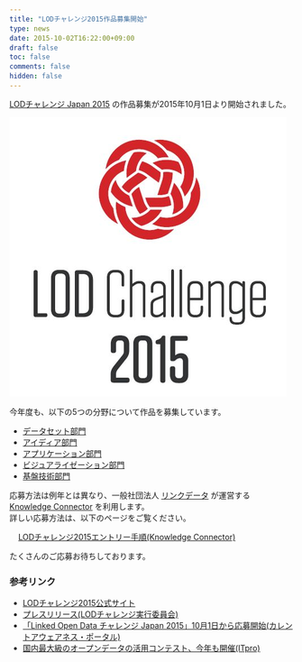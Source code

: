 ```yaml
---
title: "LODチャレンジ2015作品募集開始"
type: news
date: 2015-10-02T16:22:00+09:00
draft: false
toc: false
comments: false
hidden: false
---
```


[LODチャレンジ Japan 2015](http://lodc.jp/)
の作品募集が2015年10月1日より開始されました。  

![LODチャレンジ2015](/wp-content/uploads/2015/09/lodc2015logo.jpg)  

今年度も、以下の5つの分野について作品を募集しています。  

- [データセット部門](http://idea.linkdata.org/ideas?tag=LOD%E3%83%81%E3%83%A3%E3%83%AC%E3%83%B3%E3%82%B82015%E3%82%A8%E3%83%B3%E3%83%88%E3%83%AA%E3%83%BC%E4%BD%9C%E5%93%81+-+%E3%83%87%E3%83%BC%E3%82%BF%E3%82%BB%E3%83%83%E3%83%88%E9%83%A8%E9%96%80)
- [アイディア部門](http://idea.linkdata.org/ideas?tag=LOD%E3%83%81%E3%83%A3%E3%83%AC%E3%83%B3%E3%82%B82015%E3%82%A8%E3%83%B3%E3%83%88%E3%83%AA%E3%83%BC%E4%BD%9C%E5%93%81+-+%E3%82%A2%E3%82%A4%E3%83%87%E3%82%A3%E3%82%A2%E9%83%A8%E9%96%80)
- [アプリケーション部門](http://idea.linkdata.org/ideas?tag=LOD%E3%83%81%E3%83%A3%E3%83%AC%E3%83%B3%E3%82%B82015%E3%82%A8%E3%83%B3%E3%83%88%E3%83%AA%E3%83%BC%E4%BD%9C%E5%93%81+-+%E3%82%A2%E3%83%97%E3%83%AA%E3%82%B1%E3%83%BC%E3%82%B7%E3%83%A7%E3%83%B3%E9%83%A8%E9%96%80)
- [ビジュアライゼーション部門](http://idea.linkdata.org/ideas?tag=LOD%E3%83%81%E3%83%A3%E3%83%AC%E3%83%B3%E3%82%B82015%E3%82%A8%E3%83%B3%E3%83%88%E3%83%AA%E3%83%BC%E4%BD%9C%E5%93%81+-+%E3%83%93%E3%82%B8%E3%83%A5%E3%82%A2%E3%83%A9%E3%82%A4%E3%82%BC%E3%83%BC%E3%82%B7%E3%83%A7%E3%83%B3%E9%83%A8%E9%96%80)
- [基盤技術部門](http://idea.linkdata.org/ideas?tag=LOD%E3%83%81%E3%83%A3%E3%83%AC%E3%83%B3%E3%82%B82015%E3%82%A8%E3%83%B3%E3%83%88%E3%83%AA%E3%83%BC%E4%BD%9C%E5%93%81+-+%E5%9F%BA%E7%9B%A4%E6%8A%80%E8%A1%93%E9%83%A8%E9%96%80)  


応募方法は例年とは異なり、一般社団法人
[リンクデータ](http://ja.linkdata.org/)
が運営する 
[Knowledge Connector](http://idea.linkdata.org/)
を利用します。  
詳しい応募方法は、以下のページをご覧ください。  

&nbsp;&nbsp;&nbsp;&nbsp;[LODチャレンジ2015エントリー手順(Knowledge Connector)](http://idea.linkdata.org/idea/idea1s1265i)  

たくさんのご応募お待ちしております。  

### 参考リンク

- [LODチャレンジ2015公式サイト](http://lodc.jp/)
- [プレスリリース(LODチャレンジ実行委員会)](http://lod.sfc.keio.ac.jp/blog/?p=2769)
- [「Linked Open Data チャレンジ Japan 2015」10月1日から応募開始(カレントアウェアネス・ポータル)](http://current.ndl.go.jp/node/29537)
- [国内最大級のオープンデータの活用コンテスト、今年も開催(ITpro)](http://itpro.nikkeibp.co.jp/atcl/news/15/092803071/)



<br />

